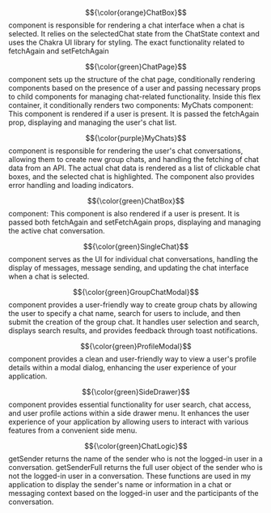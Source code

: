 $${\color{orange}ChatBox}$$
component is responsible for rendering a chat interface when a chat is selected. It relies on the selectedChat state from the ChatState context and uses the Chakra UI library for styling. The exact functionality related to fetchAgain and setFetchAgain

$${\color{green}ChatPage}$$
component sets up the structure of the chat page, conditionally rendering components based on the presence of a user and passing necessary props to child components for managing chat-related functionality.
Inside this flex container, it conditionally renders two components:
MyChats component: This component is rendered if a user is present. It is passed the fetchAgain prop, displaying and managing the user's chat list.

$${\color{purple}MyChats}$$
component is responsible for rendering the user's chat conversations, allowing them to create new group chats, and handling the fetching of chat data from an API. The actual chat data is rendered as a list of clickable chat boxes, and the selected chat is highlighted. The component also provides error handling and loading indicators.

$${\color{green}ChatBox}$$
component: This component is also rendered if a user is present. It is passed both fetchAgain and setFetchAgain props, displaying and managing the active chat conversation.

$${\color{green}SingleChat}$$
component serves as the UI for individual chat conversations, handling the display of messages, message sending, and updating the chat interface when a chat is selected.

$${\color{green}GroupChatModal}$$
component provides a user-friendly way to create group chats by allowing the user to specify a chat name, search for users to include, and then submit the creation of the group chat. It handles user selection and search, displays search results, and provides feedback through toast notifications.

$${\color{green}ProfileModal}$$
component provides a clean and user-friendly way to view a user's profile details within a modal dialog, enhancing the user experience of your application.

$${\color{green}SideDrawer}$$
component provides essential functionality for user search, chat access, and user profile actions within a side drawer menu. It enhances the user experience of your application by allowing users to interact with various features from a convenient side menu.

$${\color{green}ChatLogic}$$
getSender returns the name of the sender who is not the logged-in user in a conversation.
getSenderFull returns the full user object of the sender who is not the logged-in user in a conversation.
These functions are used in my application to display the sender's name or information in a chat or messaging context based on the logged-in user and the participants of the conversation.

```

```
